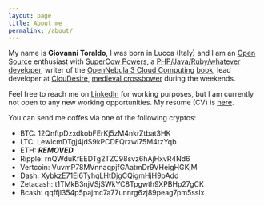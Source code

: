 ```yaml
---
layout: page
title: About me
permalink: /about/
---
```

My name is **Giovanni Toraldo**, I was born in Lucca (Italy) and I am an [Open Source](https://github.com/gionn) enthusiast with [SuperCow Powers](http://serverfault.com/users/72778/giovanni-toraldo), a [PHP/Java/Ruby/whatever developer](https://github.com/gionn?tab=repositories), writer of the [OpenNebula 3 Cloud Computing](https://www.packtpub.com/virtualization-and-cloud/opennebula-3-cloud-computing) [book](http://www.amazon.com/OpenNebula-Cloud-Computing-Giovanni-Toraldo/dp/1849517460), lead developer at [ClouDesire](https://www.cloudesire.com), [medieval crossbower](https://consanpaolino.org/) during the weekends.

Feel free to reach me on [LinkedIn](https://www.linkedin.com/in/giovannitoraldo)
for working purposes, but I am currently not open to any new working
opportunities. My resume (CV) is [here](/files/giovanni-toraldo-cv.pdf).

You can send me coffes via one of the following cryptos:

* BTC: 12QnftpDzxdkobFErKj5zM4nkrZtbat3HK
* LTC: LewicmDTgj4jdS9kPCDEQrzwi75M4tzYqb
* ETH: ***REMOVED***
* Ripple: rnQWduKfEEDTg2TZC98svz6hAjHxvR4Nd6
* Vertcoin: VuvmP78MVnnaqpjfGAatmDr9VHeigHGKjM
* Dash: XybkzE71Ei6TyhqLHtDjgCQigmHjH9bAdd
* Zetacash: t1TMkB3njVSjSWkYC8Tpgwth9XPBHp27gCK
* Bcash: qqffjl354p5pajmc7a77unnrg6zj89peag7pm5sslx
